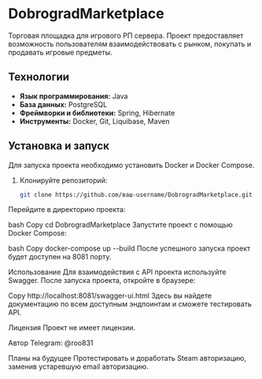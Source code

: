 # DobrogradMarketplace

Торговая площадка для игрового РП сервера. Проект предоставляет возможность пользователям взаимодействовать с рынком, покупать и продавать игровые предметы.

## Технологии

- **Язык программирования:** Java
- **База данных:** PostgreSQL
- **Фреймворки и библиотеки:** Spring, Hibernate
- **Инструменты:** Docker, Git, Liquibase, Maven

## Установка и запуск

Для запуска проекта необходимо установить Docker и Docker Compose.

1. Клонируйте репозиторий:
   ```bash
   git clone https://github.com/ваш-username/DobrogradMarketplace.git
Перейдите в директорию проекта:

bash
Copy
cd DobrogradMarketplace
Запустите проект с помощью Docker Compose:

bash
Copy
docker-compose up --build
После успешного запуска проект будет доступен на 8081 порту.

Использование
Для взаимодействия с API проекта используйте Swagger. После запуска проекта, откройте в браузере:

Copy
http://localhost:8081/swagger-ui.html
Здесь вы найдете документацию по всем доступным эндпоинтам и сможете тестировать API.

Лицензия
Проект не имеет лицензии.

Автор
Telegram: @roo831

Планы на будущее
Протестировать и доработать Steam авторизацию, заменив устаревшую email авторизацию.
